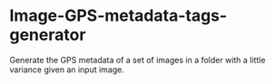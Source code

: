 # Image-GPS-metadata-tags-generator
Generate the GPS metadata of a set of images in a folder with a little variance given an input image.

